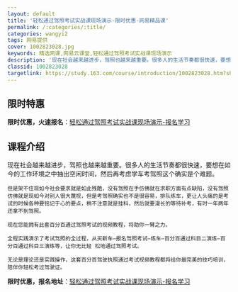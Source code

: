 ```yaml
---
layout: default
title: '轻松通过驾照考试实战课现场演示-限时优惠-网易精品课'
permalink: /:categories/:title/
categories: wangyi2
tags: 网易提供
cover: 1002823028.jpg
keywords: 精选网课,网易云课堂,轻松通过驾照考试实战课现场演示
description: '现在社会越来越进步，驾照也越来越重要。很多人的生活节奏都很快速，要想在如今的工作环境之中抽出空闲时间，然后再考虑学车考驾'
classid: 1002823028
targetlink: https://study.163.com/course/introduction/1002823028.htm?share=1&shareId=1025206652&utm_campaign=share&utm_medium=iphoneShare&utm_source=&utm_u=1025206652
---
```


## 限时特惠

**限时优惠，火速报名**：[轻松通过驾照考试实战课现场演示-报名学习](https://study.163.com/course/introduction/1002823028.htm?share=1&shareId=1025206652&utm_campaign=share&utm_medium=iphoneShare&utm_source=&utm_u=1025206652)

## 课程介绍

现在社会越来越进步，驾照也越来越重要。很多人的生活节奏都很快速，要想在如今的工作环境之中抽出空闲时间，然后再考虑学车考驾照这个确实是个难题。

    但是架不住现如今社会要求就是如此残酷，没有驾照在手仿佛就在求职方面有点缺陷，没有驾照仿佛就是现如今对别人很大蔑视，但是考驾照确实也不是很容易，排队练车，更让人头痛的是考试的时候各种要铭记于心的要点，稍不注意就是挂科，然后就要漫长的等待补考，有时一年两年还拿不到驾照。

    现在您能拥有此套百分百通过驾照考试的视频教程，将助你一臂之力。

    全程实践演示了考试驾照的全过程，从买新车—报名驾照考试—练车—百分百通过科目二演练—百分百通过科目三演练等，让你无比轻 松地通过驾照考试。

    无论是理论还是实践操作，这套百分百驾驶执照通过考试视频教程都将给你最完美的技巧培训，陪伴你轻松考过驾驶证。

**限时优惠，报名地址**：[轻松通过驾照考试实战课现场演示-报名学习](https://study.163.com/course/introduction/1002823028.htm?share=1&shareId=1025206652&utm_campaign=share&utm_medium=iphoneShare&utm_source=&utm_u=1025206652)

